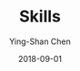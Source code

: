 ---
author: "Ying-Shan Chen"
title: "Skills"
jobtitle: [
    "Skills"
]
date: '2018-09-01'
jobs: [
    ["Languages: Chinese, English",
     "Programming languages: <a href='../tags/python/'>Python</a> (proficient), MATLAB, <a href='../tags/C++/'>C++</a>, Fortran, C, <a href='../tags/html/'>HTML</a>, <a href='../tags/css/'>CSS</a>, <a href='../tags/java-script/'>JavaScript</a>",
     "CAD software: <a href='../tags/autodesk-maya/'>MAYA</a>, AutoCAD, SolidWorks, COMSOL",
     "Physical Engine: <a href='../tags/unreal-engine'>Unreal Engine</a>, <a href='../tags/nvidia-omniverse'>NVIDIA Omniverse</a>",
     "Extracurricular activities: proficient in classical music theoretical background, playing violin, piano, percussion, ",
     "guitar playing and singing, girl’s volleyball team of department, solo travel, scuba diving"]
]
---